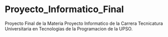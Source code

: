 # Proyecto_Informatico_Final
Proyecto Final de la Materia Proyecto Informatico de la Carrera Tecnicatura Universitaria en Tecnologias de la Programacion de la UPSO.
